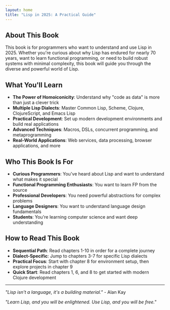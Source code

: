 ```yaml
---
layout: home
title: "Lisp in 2025: A Practical Guide"
---
```


## About This Book

This book is for programmers who want to understand and use Lisp in 2025. Whether you're curious about why Lisp has endured for nearly 70 years, want to learn functional programming, or need to build robust systems with minimal complexity, this book will guide you through the diverse and powerful world of Lisp.

## What You'll Learn

- **The Power of Homoiconicity**: Understand why "code as data" is more than just a clever trick
- **Multiple Lisp Dialects**: Master Common Lisp, Scheme, Clojure, ClojureScript, and Emacs Lisp
- **Practical Development**: Set up modern development environments and build real applications
- **Advanced Techniques**: Macros, DSLs, concurrent programming, and metaprogramming
- **Real-World Applications**: Web services, data processing, browser applications, and more

## Who This Book Is For

- **Curious Programmers**: You've heard about Lisp and want to understand what makes it special
- **Functional Programming Enthusiasts**: You want to learn FP from the source
- **Professional Developers**: You need powerful abstractions for complex problems
- **Language Designers**: You want to understand language design fundamentals
- **Students**: You're learning computer science and want deep understanding

## How to Read This Book

- **Sequential Path**: Read chapters 1-10 in order for a complete journey
- **Dialect-Specific**: Jump to chapters 3-7 for specific Lisp dialects
- **Practical Focus**: Start with chapter 8 for environment setup, then explore projects in chapter 9
- **Quick Start**: Read chapters 1, 6, and 8 to get started with modern Clojure development

---

*"Lisp isn't a language, it's a building material."* - Alan Kay

*"Learn Lisp, and you will be enlightened. Use Lisp, and you will be free."*
